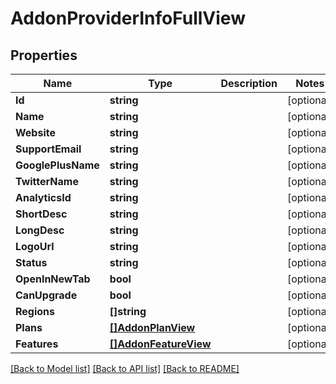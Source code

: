 # AddonProviderInfoFullView

## Properties

Name | Type | Description | Notes
------------ | ------------- | ------------- | -------------
**Id** | **string** |  | [optional] 
**Name** | **string** |  | [optional] 
**Website** | **string** |  | [optional] 
**SupportEmail** | **string** |  | [optional] 
**GooglePlusName** | **string** |  | [optional] 
**TwitterName** | **string** |  | [optional] 
**AnalyticsId** | **string** |  | [optional] 
**ShortDesc** | **string** |  | [optional] 
**LongDesc** | **string** |  | [optional] 
**LogoUrl** | **string** |  | [optional] 
**Status** | **string** |  | [optional] 
**OpenInNewTab** | **bool** |  | [optional] 
**CanUpgrade** | **bool** |  | [optional] 
**Regions** | **[]string** |  | [optional] 
**Plans** | [**[]AddonPlanView**](AddonPlanView.md) |  | [optional] 
**Features** | [**[]AddonFeatureView**](AddonFeatureView.md) |  | [optional] 

[[Back to Model list]](../README.md#documentation-for-models) [[Back to API list]](../README.md#documentation-for-api-endpoints) [[Back to README]](../README.md)


